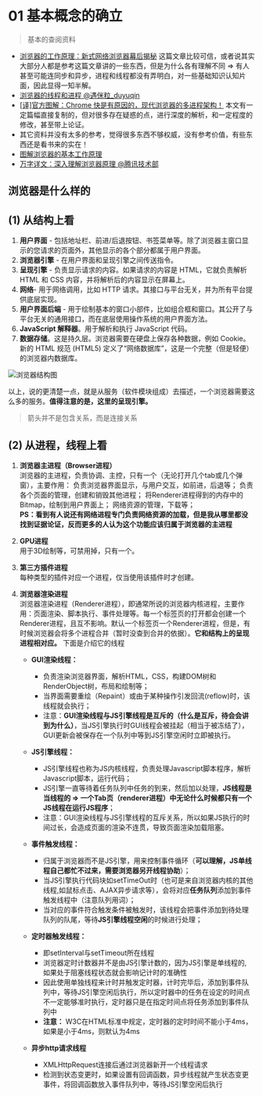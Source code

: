 # 01 基本概念的确立
> 基本的查阅资料
  - [浏览器的工作原理：新式网络浏览器幕后揭秘](https://www.html5rocks.com/zh/tutorials/internals/howbrowserswork/) 这篇文章比较可信，或者说其实大部分人都是参考这篇文章讲的一些东西，但是为什么各有理解不同 => 有人甚至可能连同步和异步，进程和线程都没有弄明白，对一些基础知识认知片面，因此显得一知半解。
  - [浏览器的线程和进程 @遇侎粒_duyuqin](https://www.jianshu.com/p/c1808d0c1d45)
  - [[译]官方图解：Chrome 快是有原因的，现代浏览器的多进程架构！](https://juejin.cn/post/6844903701526642702) 本文有一定篇幅直接复制的，但对很多存在疑惑的点，进行深度的解析，和一定程度的修改，甚至带上论证。
 - 其它资料并没有太多的参考，觉得很多东西不够权威，没有参考价值，有些东西还是看书来的实在！
 - [图解浏览器的基本工作原理](https://zhuanlan.zhihu.com/p/47407398)
 - [万字详文：深入理解浏览器原理 @腾讯技术部](https://zhuanlan.zhihu.com/p/96986818)
## 浏览器是什么样的

## <div id="anchor-1">(1) 从结构上看</div> 
1. **用户界面** - 包括地址栏、前进/后退按钮、书签菜单等。除了浏览器主窗口显示的您请求的页面外，其他显示的各个部分都属于用户界面。
2. **浏览器引擎** - 在用户界面和呈现引擎之间传送指令。
3. **呈现引擎** - 负责显示请求的内容。如果请求的内容是 HTML，它就负责解析 HTML 和 CSS 内容，并将解析后的内容显示在屏幕上。
4. **网络**- 用于网络调用，比如 HTTP 请求。其接口与平台无关，并为所有平台提供底层实现。
5. **用户界面后端** - 用于绘制基本的窗口小部件，比如组合框和窗口。其公开了与平台无关的通用接口，而在底层使用操作系统的用户界面方法。
6. **JavaScript 解释器**。用于解析和执行 JavaScript 代码。
7. **数据存储**。这是持久层。浏览器需要在硬盘上保存各种数据，例如 Cookie。新的 HTML 规范 (HTML5) 定义了“网络数据库”，这是一个完整（但是轻便）的浏览器内数据库。


![浏览器结构图](https://www.html5rocks.com/zh/tutorials/internals/howbrowserswork/layers.png)

以上，说的更清楚一点，就是从服务（软件模块组成）去描述，一个浏览器需要这么多的服务。**值得注意的是，这里的呈现引擎。**

> 箭头并不是包含关系，而是连接关系

## (2) 从进程，线程上看
1. **浏览器主进程（Browser进程）**      
浏览器的主进程，负责协调、主控，只有一个（无论打开几个tab或几个弹窗），主要作用：
负责浏览器界面显示，与用户交互，如前进，后退等；
负责各个页面的管理，创建和销毁其他进程；
将Renderer进程得到的内存中的Bitmap，绘制到用户界面上；
网络资源的管理，下载等；        
**PS：看到有人说还有网络进程专门负责网络资源的加载，但是我从哪里都没找到证据论证，反而更多的人认为这个功能应该归属于浏览器的主进程**
2. **GPU进程**      
用于3D绘制等，可禁用掉，只有一个。

3. **第三方插件进程**       
每种类型的插件对应一个进程，仅当使用该插件时才创建。

4. **浏览器渲染进程**       
浏览器渲染进程（Renderer进程），即通常所说的浏览器内核进程，主要作用：页面渲染、脚本执行、事件处理等。每一个标签页的打开都会创建一个Renderer进程，且互不影响。默认一个标签页一个Renderer进程，但是，有时候浏览器会将多个进程合并（暂时没查到合并的依据）。**它和结构上的呈现进程相对应。** 下面是介绍它的线程

    - **GUI渲染线程：**
        - 负责渲染浏览器界面，解析HTML，CSS，构建DOM树和RenderObject树，布局和绘制等；
        - 当界面需要重绘（Repaint）或由于某种操作引发回流(reflow)时，该线程就会执行；
        - 注意：**GUI渲染线程与JS引擎线程是互斥的（什么是互斥，待会会讲到为什么）**，当JS引擎执行时GUI线程会被挂起（相当于被冻结了），GUI更新会被保存在一个队列中等到JS引擎空闲时立即被执行。     

    - **JS引擎线程：**
        - JS引擎线程也称为JS内核线程，负责处理Javascript脚本程序，解析Javascript脚本，运行代码；
        - JS引擎一直等待着任务队列中任务的到来，然后加以处理，**JS线程是当线程的 => 一个Tab页（renderer进程）中无论什么时候都只有一个JS线程在运行JS程序**；
        - 注意：GUI渲染线程与JS引擎线程的互斥关系，所以如果JS执行的时间过长，会造成页面的渲染不连贯，导致页面渲染加载阻塞。

    - **事件触发线程：** 
        - 归属于浏览器而不是JS引擎，用来控制事件循环（**可以理解，JS单线程自己都忙不过来，需要浏览器另开线程协助**）；
        - 当JS引擎执行代码块如setTimeOut时（也可是来自浏览器内核的其他线程,如鼠标点击、AJAX异步请求等），会将对应**任务队列**添加到事件触发线程中（注意队列用词）；
        - 当对应的事件符合触发条件被触发时，该线程会把事件添加到待处理队列的队尾，等待**JS引擎线程空闲**的时候进行处理；

    - **定时器触发线程：**
        - 即setInterval与setTimeout所在线程
        - 浏览器定时计数器并不是由JS引擎计数的，因为JS引擎是单线程的, 如果处于阻塞线程状态就会影响记计时的准确性
        - 因此使用单独线程来计时并触发定时器，计时完毕后，添加到事件队列中，等待JS引擎空闲后执行，所以定时器中的任务在设定的时间点不一定能够准时执行，定时器只是在指定时间点将任务添加到事件队列中
        - **注意：** W3C在HTML标准中规定，定时器的定时时间不能小于4ms，如果是小于4ms，则默认为4ms

    - **异步http请求线程**
        - XMLHttpRequest连接后通过浏览器新开一个线程请求
        - 检测到状态变更时，如果设置有回调函数，异步线程就产生状态变更事件，将回调函数放入事件队列中，等待JS引擎空闲后执行
